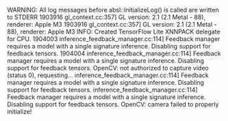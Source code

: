 WARNING: All log messages before absl::InitializeLog() is called are written to STDERR
1903916 gl_context.cc:357] GL version: 2.1 (2.1 Metal - 88), renderer: Apple M3
 1903916 gl_context.cc:357] GL version: 2.1 (2.1 Metal - 88), renderer: Apple M3
INFO: Created TensorFlow Lite XNNPACK delegate for CPU.
 1904003 inference_feedback_manager.cc:114] Feedback manager requires a model with a single signature inference. Disabling support for feedback tensors.
1904004 inference_feedback_manager.cc:114] Feedback manager requires a model with a single signature inference. Disabling support for feedback tensors.
OpenCV: not authorized to capture video (status 0), requesting...
inference_feedback_manager.cc:114] Feedback manager requires a model with a single signature inference. Disabling support for feedback tensors.
 inference_feedback_manager.cc:114] Feedback manager requires a model with a single signature inference. Disabling support for feedback tensors.
OpenCV: camera failed to properly initialize!
